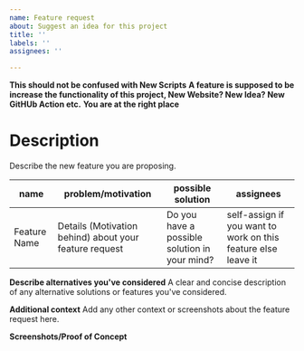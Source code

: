 ```yaml
---
name: Feature request
about: Suggest an idea for this project
title: ''
labels: ''
assignees: ''

---
```

**This should not be confused with New Scripts**
**A feature is supposed to be increase the functionality of this project, New Website? New Idea? New GitHUb Action etc.**
**You are at the right place**

<!--
_________________________________________________THESE ARE COMMENTS____________________________________________________
First of all thank you for coming here, although we are being repetitive, this is not a place to recommend
additional script, If you are here with a new feature for us. Awesome

So what is  new feature?

Any new functionality that benefits the Repo (apart from new scripts). Like:

 - GitHub Actions
 - New guidelines
 - Automating something
 - Size Reduction
 - Website Ideas etc

Let's start with description
______________________________________________________________________________________________________________________
-->

# Description

Describe the new feature you are proposing.

<!--
_________________________________________________THESE ARE COMMENTS____________________________________________________
problem/motivation - 
Have you faced any problem in the Repo? Or maybe you have a suggestion to make other's life easier, Please explain.
______________________________________________________________________________________________________________________
-->

<!--
_________________________________________________THESE ARE COMMENTS____________________________________________________
possible solution - 
How can we solve this, do you have any idea as of now?
______________________________________________________________________________________________________________________
-->

<!--
_________________________________________________THESE ARE COMMENTS____________________________________________________
assignees - 
Do you want to sort this out? or shall we ask someone else, needless to say, we appreciate your reporting as well.
______________________________________________________________________________________________________________________

-->

| name            | problem/motivation                                                  | possible solution  | assignees                                                      |
| --------------- | ------------------------------------------------------ | ------- | -------------------------------------------------------------- |
| Feature Name | Details (Motivation behind) about your feature request | Do you have a possible solution in your mind? | self-assign if you want to work on this feature else leave it |

<!--
_________________________________________________THESE ARE COMMENTS____________________________________________________
Any Alternative that you have thought of, maybe you know a Bot, or something on another Repository, anything helps
______________________________________________________________________________________________________________________
-->

**Describe alternatives you've considered**
A clear and concise description of any alternative solutions or features you've considered.

<!--
_________________________________________________THESE ARE COMMENTS____________________________________________________
Anything else we should know?
______________________________________________________________________________________________________________________
-->

**Additional context**
Add any other context or screenshots about the feature request here.

<!--
_________________________________________________THESE ARE COMMENTS____________________________________________________
Please provide us wth screenshots, or proof of the  problem here. Just so that we know what you are trying to pinpoint.
______________________________________________________________________________________________________________________
-->
**Screenshots/Proof of Concept**
<!-- Use a website like Imgur to add your image, alternatively you can also upload from your device as well.-->
